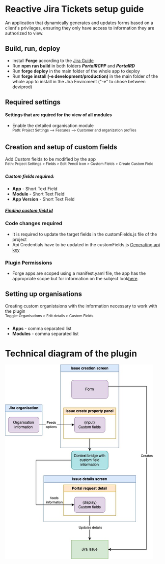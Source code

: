 # Reactive Jira Tickets setup guide
An application that dynamically generates and updates forms based on a client's privileges, ensuring they only have access to information they are authorized to view.
## Build, run, deploy
- Install **Forge** according to the [Jira Guide](https://developer.atlassian.com/platform/forge/getting-started/)
- Run **npm run build** in both folders ***PortalRCPP*** and ***PortalRD***
- Run **forge deploy** in the main folder of the whole app to deploy
- Run **forge install (-e development/production)** in the main folder of the whole app to install in the Jira Enviroment ("-e" to chose between dev/prod) 
## Required settings
#### Settings that are rquired for the view of all modules
- Enable the detailed organisation module \
 <sup> Path: Project Settings --> Features --> Customer and organization       profiles </sup>
## Creation and setup of custom fields
Add Custom fields to be modified by the app \
 <sup> Path: Project Settings > Fields > Edit Pencil Icon > Custom Fields > Create Custom Field </sup>
##### Custom fields required:
  - **App** - Short Text Field
  - ⁠**Module** - Short Text Field
  - ⁠**App Version** - Short Text Field
##### [Finding custom field id](https://confluence.atlassian.com/jirakb/how-to-find-any-custom-field-s-ids-744522503.html) 
### Code changes required 
- It is required to update the target fields in the customFields.js file of the project
- Api Credentials have to be updated in the customFields.js [Generating api key](https://id.atlassian.com/manage-profile/security/api-tokens.)
### Plugin Permissions
- Forge apps are scoped using a manifest.yaml file, the app has the appropriate scope but for information on the subject look[here](https://developer.atlassian.com/platform/forge/manifest-reference/permissions/).

## Setting up organisations 
Creating custom organistaions with the information necessary to work with the plugin \
<sup> Toggle: Organisations > Edit details > Custom Fields </sup>
####
- **Apps** - comma separated list
- **Modules** - comma separated list
# Technical diagram of the plugin
![Alt text](mergedFunctionality/GoodTechDiagram.jpg)
